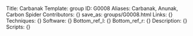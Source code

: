 Title: Carbanak
Template: group 
ID: G0008
Aliases: Carbanak, Anunak, Carbon Spider
Contributors: {}
save_as: groups/G0008.html 
Links: {} 
Techniques: {} 
Software: {} 
Bottom_ref_l: {} 
Bottom_ref_r: {} 
Description: {} 
Scripts: {} 
